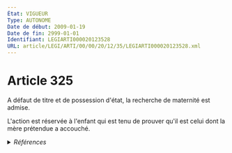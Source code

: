 ```yaml
---
État: VIGUEUR
Type: AUTONOME
Date de début: 2009-01-19
Date de fin: 2999-01-01
Identifiant: LEGIARTI000020123528
URL: article/LEGI/ARTI/00/00/20/12/35/LEGIARTI000020123528.xml
---
```


<h1>Article 325</h1>

A défaut de titre et de possession d'état, la recherche de maternité est
admise.<br />

L'action est réservée à l'enfant qui est tenu de prouver qu'il est celui dont la
mère prétendue a accouché.


<details>
  <summary><em>Références</em></summary>

  <h2>Articles faisant référence à l'article</h2>
  
  <ul>
    <li>
      <a href="https://legal.tricoteuses.fr//redirection/LEGIARTI000020104767?vers=git&vers=legifrance">LOI n° 2009-61 du 16 janvier 2009 ratifiant l'ordonnance n° 2005-759 du 4 juillet 2005 portant réforme de la filiation et modifiant ou abrogeant diverses dispositions relatives à la filiation - article 1 ENTIEREMENT_MODIF</a> MODIFIE source
    </li>
  </ul>
  
  <h2>Références faites par l'article</h2>
  
  <ul>
    <li>
      2009-01-16 MODIFIE cible <a href="https://legal.tricoteuses.fr//redirection/LEGIARTI000020104767?vers=git&vers=legifrance">LOI n° 2009-61 du 16 janvier 2009 ratifiant l'ordonnance n° 2005-759 du 4 juillet 2005 portant réforme de la filiation et modifiant ou abrogeant diverses dispositions relatives à la filiation - article 1 ENTIEREMENT_MODIF</a>
    </li>
  </ul>
</details>

